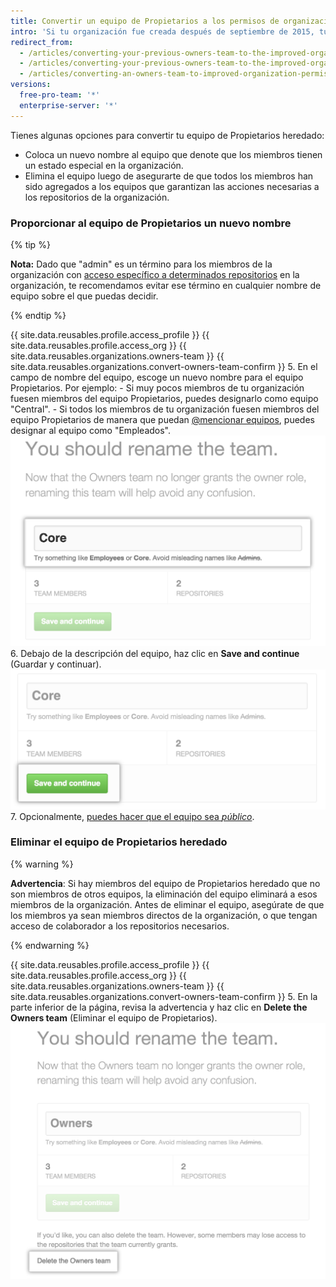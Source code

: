 ```yaml
---
title: Convertir un equipo de Propietarios a los permisos de organización mejorados
intro: 'Si tu organización fue creada después de septiembre de 2015, tu organización ha mejorado los permisos de la organización por defecto. Las organizaciones creadas antes de septiembre de 2015 pueden necesitar migrar a los antiguos equipos de propietarios y administradores al modelo mejorado de permisos. El "Propietario" ahora tiene un rol administrativo otorgado a los miembros individuales de tu organización. Los miembros de tu equipo de Propietarios heredado automáticamente reciben los privilegios del propietario.'
redirect_from:
  - /articles/converting-your-previous-owners-team-to-the-improved-organization-permissions-early-access-program/
  - /articles/converting-your-previous-owners-team-to-the-improved-organization-permissions/
  - /articles/converting-an-owners-team-to-improved-organization-permissions
versions:
  free-pro-team: '*'
  enterprise-server: '*'
---
```


Tienes algunas opciones para convertir tu equipo de Propietarios heredado:

- Coloca un nuevo nombre al equipo que denote que los miembros tienen un estado especial en la organización.
- Elimina el equipo luego de asegurarte de que todos los miembros han sido agregados a los equipos que garantizan las acciones necesarias a los repositorios de la organización.

### Proporcionar al equipo de Propietarios un nuevo nombre

{% tip %}

   **Nota:** Dado que "admin" es un término para los miembros de la organización con [acceso específico a determinados repositorios](/articles/repository-permission-levels-for-an-organization) en la organización, te recomendamos evitar ese término en cualquier nombre de equipo sobre el que puedas decidir.

{% endtip %}

{{ site.data.reusables.profile.access_profile }}
{{ site.data.reusables.profile.access_org }}
{{ site.data.reusables.organizations.owners-team }}
{{ site.data.reusables.organizations.convert-owners-team-confirm }}
5. En el campo de nombre del equipo, escoge un nuevo nombre para el equipo Propietarios. Por ejemplo:
    - Si muy pocos miembros de tu organización fuesen miembros del equipo Propietarios, puedes designarlo como equipo "Central".
    - Si todos los miembros de tu organización fuesen miembros del equipo Propietarios de manera que puedan [@mencionar equipos](/articles/basic-writing-and-formatting-syntax/#mentioning-people-and-teams), puedes designar al equipo como "Empleados". ![El campo de nombre del equipo, con el equipo Propietarios con el nuevo nombre Central](/assets/images/help/teams/owners-team-new-name.png)
6. Debajo de la descripción del equipo, haz clic en **Save and continue** (Guardar y continuar). ![El botón para guardar y continuar](/assets/images/help/teams/owners-team-save-and-continue.png)
7. Opcionalmente, [puedes hacer que el equipo sea *público*](/articles/changing-team-visibility).

### Eliminar el equipo de Propietarios heredado

{% warning %}

**Advertencia**: Si hay miembros del equipo de Propietarios heredado que no son miembros de otros equipos, la eliminación del equipo eliminará a esos miembros de la organización. Antes de eliminar el equipo, asegúrate de que los miembros ya sean miembros directos de la organización, o que tengan acceso de colaborador a los repositorios necesarios.

{% endwarning %}

{{ site.data.reusables.profile.access_profile }}
{{ site.data.reusables.profile.access_org }}
{{ site.data.reusables.organizations.owners-team }}
{{ site.data.reusables.organizations.convert-owners-team-confirm }}
5. En la parte inferior de la página, revisa la advertencia y haz clic en **Delete the Owners team** (Eliminar el equipo de Propietarios). ![Enlace para eliminar el equipo de Propietarios](/assets/images/help/teams/owners-team-delete.png)
